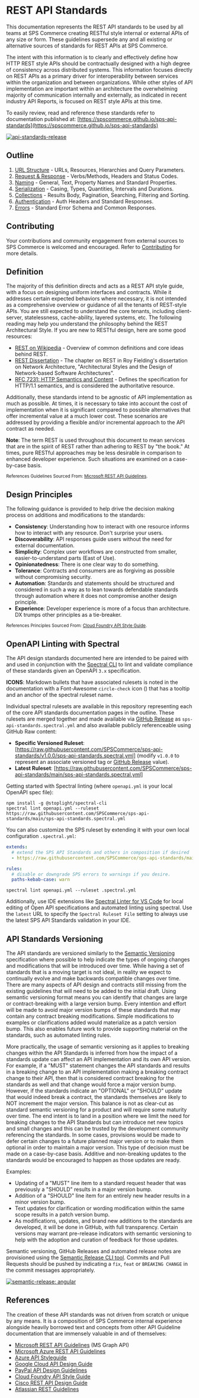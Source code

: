 # REST API Standards

This documentation represents the REST API standards to be used by all teams at SPS Commerce creating RESTful style internal or external APIs of any size or form. These guidelines supersede any and all existing or alternative sources of standards for REST APIs at SPS Commerce.

The intent with this information is to clearly and effectively define how HTTP REST style APIs should be contractually designed with a high degree of consistency across distributed systems. This information focuses directly on REST APIs as a primary driver for interoperability between services within the organization and between organizations. While other styles of API implementation are important within an architecture the overwhelming majority of communication internally and externally, as indicated in recent industry API Reports, is focused on REST style APIs at this time. 

To easily review, read and reference these standards refer to documentation published at:
[https://spscommerce.github.io/sps-api-standards](https://spscommerce.github.io/sps-api-standards)

[![api-standards-release](https://github.com/SPSCommerce/sps-api-standards/actions/workflows/release.yml/badge.svg)](https://github.com/SPSCommerce/sps-api-standards/actions/workflows/release.yml)

## Outline

1. [URL Structure](standards/url-structure.md) - URLs, Resources, Hierarchies and Query Parameters.
1. [Request & Response](standards/request-response.md) - Verbs/Methods, Headers and Status Codes.
1. [Naming](standards/naming.md) - General, Text, Property Names and Standard Properties.
1. [Serialization](standards/serialization.md) - Casing, Types, Quantities, Intervals and Durations.
1. [Collections](standards/collections.md) - Results Body, Pagination, Searching, Filtering and Sorting.
1. [Authentication](standards/authentication.md) - Auth Headers and Standard Responses.
1. [Errors](standards/errors.md) - Standard Error Schema and Common Responses.

## Contributing

Your contributions and community engagement from external sources to SPS Commerce is welcomed and encouraged. Refer to [Contributing](CONTRIBUTING.md) for more details.

## Definition

The majority of this definition directs and acts as a REST API style guide, with a focus on designing uniform interfaces and contracts. While it addresses certain expected behaviors where necessary, it is not intended as a comprehensive overview or guidance of all the tenants of REST-style APIs. You are still expected to understand the core tenants, including client-server, statelessness, cache-ability, layered systems, etc. The following reading may help you understand the philosophy behind the REST Architectural Style. If you are new to RESTful design, here are some good resources:

- [REST on Wikipedia](https://en.wikipedia.org/wiki/Representational_state_transfer) - Overview of common definitions and core ideas behind REST.
- [REST Dissertation](https://www.ics.uci.edu/~fielding/pubs/dissertation/rest_arch_style.htm) - The chapter on REST in Roy Fielding's dissertation on Network Architecture, "Architectural Styles and the Design of Network-based Software Architectures".
- [RFC 7231: HTTP Semantics and Content](https://datatracker.ietf.org/doc/html/rfc7231) - Defines the specification for HTTP/1.1 semantics, and is considered the authoritative resource.

Additionally, these standards intend to be agnostic of API implementation as much as possible. At times, it is necessary to take into account the cost of implementation when it is significant compared to possible alternatives that offer incremental value at a much lower cost. These scenarios are addressed by providing a flexible and/or incremental approach to the API contract as needed.

**Note**: The term REST is used throughout this document to mean services that are in the spirit of REST rather than adhering to REST by "the book." At times, pure RESTful approaches may be less desirable in comparison to enhanced developer experience. Such situations are examined on a case-by-case basis.

<sub>References Guidelines Sourced From: [Microsoft REST API Guidelines](https://github.com/Microsoft/api-guidelines/blob/master/Guidelines.md).</sub>

## Design Principles

The following guidance is provided to help drive the decision making process on additions and modifications to the standards:

- **Consistency**: Understanding how to interact with one resource informs how to interact with any resource. Don't surprise your users.
- **Discoverability**: API responses guide users without the need for external documentation.
- **Simplicity**: Complex user workflows are constructed from smaller, easier-to-understand parts (East of Use).
- **Opinionatedness**: There is one clear way to do something.
- **Tolerance**: Contracts and consumers are as forgiving as possible without compromising security.
- **Automation**: Standards and statements should be structured and considered in such a way as to lean towards defendable standards through automation where it does not compromise another design principle.
- **Experience**: Developer experience is more of a focus than architecture. DX trumps other principles as a tie-breaker.

<sub>References Principles Sourced From: [Cloud Foundry API Style Guide](https://github.com/cloudfoundry/cloud_controller_ng/blob/main/docs/v3_style_guide.md#guiding-principles).</sub>

## OpenAPI Linting with Spectral

The API design standards documented here are intended to be paired with and used in conjunction with the [Spectral CLI](https://meta.stoplight.io/docs/spectral/ZG9jOjI1MTg1-spectral-cli) to lint and validate compliance of these standards given an OpenAPI `3.x` specification.

**ICONS**: Markdown bullets that have associated rulesets is noted in the documentation with a Font-Awesome `circle-check` icon (<a name="sps-hosts-https-only" href="#sps-hosts-https-only"><i class="fa fa-check-circle" title="#sps-hosts-https-only"></i></a>) that has a tooltip and an anchor of the spectral ruleset name.

Individual spectral rulesets are available in this repository representing each of the core API standards documentation pages in the outline. These rulesets are merged together and made available via [GitHub Release](https://github.com/SPSCommerce/sps-api-standards/releases) as `sps-api-standards.spectral.yml` and also available publicly referenceable using GitHub Raw content:

- **Specific Versioned Ruleset**: [https://raw.githubusercontent.com/SPSCommerce/sps-api-standards/v1.0.0/sps-api-standards.spectral.yml] (modify `v1.0.0` to represent an associate versioned tag or [GitHub Release](https://github.com/SPSCommerce/sps-api-standards/releases) value).
- **Latest Ruleset**: [https://raw.githubusercontent.com/SPSCommerce/sps-api-standards/main/sps-api-standards.spectral.yml]

Getting started with Spectral linting (where `openapi.yml` is your local OpenAPI spec file):

```
npm install -g @stoplight/spectral-cli
spectral lint openapi.yml --ruleset https://raw.githubusercontent.com/SPSCommerce/sps-api-standards/main/sps-api-standards.spectral.yml
```

You can also customize the SPS ruleset by extending it with your own local configuration `.spectral.yml`:

```yaml
extends:
  # extend the SPS API Standards and others in composition if desired
  - https://raw.githubusercontent.com/SPSCommerce/sps-api-standards/main/sps-api-standards.spectral.yml

rules:
  # disable or downgrade SPS errors to warnings if you desire.
  paths-kebab-case: warn    
```

```
spectral lint openapi.yml --ruleset .spectral.yml
```

Additionally, use IDE extensions like [Spectral Linter for VS Code](https://marketplace.visualstudio.com/items?itemName=stoplight.spectral) for local editing of Open API specifications and automated linting using spectral. Use the `latest` URL to specify the `Spectral Ruleset File` setting to always use the latest SPS API Standards validation in your IDE.

## API Standards Versioning

The API standards are versioned similarly to the [Semantic Versioning](https://semver.org/) specification where possible to help indicate the types of ongoing changes and modifications that will be introduced over time. While having a set of standards that is a moving target is not ideal, in reality we expect to continually evolve and make backwards compatible changes over time. There are many aspects of API design and contracts still missing from the existing guidelines that will need to be added to the initial draft. Using semantic versioning format means you can identify that changes are large or contract-breaking with a large version bump. Every intention and effort will be made to avoid major version bumps of these standards that may contain any contract breaking modifications. Simple modifications to examples or clarifications added would materialize as a patch version bump. This also enables future work to provide supporting material on the standards, such as automated linting rules. 

More practically, the usage of semantic versioning as it applies to breaking changes within the API Standards is inferred from how the impact of a standards update can affect an API implementation and its own API version. For example, if a "MUST" statement changes the API standards and results in a breaking change to an API implementation making a breaking contract change to their API, then that is considered contract breaking for the standards as well and that change would force a major version bump. However, if the standards indicate an "OPTIONAL" or "SHOULD" update that would indeed break a contract, the standards themselves are likely to NOT increment the major version. This balance is not as clear-cut as standard semantic versioning for a product and will require some maturity over time. The end intent is to land in a position where we limit the need for breaking changes to the API Standards but can introduce net new topics and small changes and this can be trusted by the development community referencing the standards. In some cases, provisions would be made to defer certain changes to a future planned major version or to make them optional in order to maintain a major version. This type of decision must be made on a case-by-case basis. Additive and non-breaking updates to the standards would be encouraged to happen as those updates are ready.

Examples:
- Updating of a "MUST" line item to a standard request header that was previously a "SHOULD" results in a major version bump.
- Addition of a "SHOULD" line item for an entirely new header results in a minor version bump.
- Text updates for clarification or wording modification within the same scope results in a patch version bump.
- As modifications, updates, and brand new additions to the standards are developed, it will be done in GitHub, with full transparency. Certain versions may warrant pre-release indicators with semantic versioning to help with the adoption and curation of feedback for those updates.

Semantic versioning, GitHub Releases and automated release notes are provisioned using the [Semantic Release CLI tool](https://github.com/semantic-release/semantic-release#commit-message-format). Commits and Pull Requests should be pushed by indicating a `fix`, `feat` or `BREAKING CHANGE` in the commit messages appropriately.

[![semantic-release: angular](https://img.shields.io/badge/semantic--release-angular-e10079?logo=semantic-release)](https://github.com/semantic-release/semantic-release)

## References

The creation of these API standards was not driven from scratch or unique by any means. It is a composition of SPS Commerce internal experience alongside heavily borrowed text and concepts from other API Guideline documentation that are immensely valuable in and of themselves:

- [Microsoft REST API Guidelines](https://github.com/Microsoft/api-guidelines/blob/master/Guidelines.md) (MS Graph API)
- [Microsoft Azure REST API Guidelines](https://github.com/microsoft/api-guidelines/blob/vNext/azure/Guidelines.md)
- [Azure API Styleguide](https://github.com/Azure/azure-api-style-guide/blob/main/README.md)
- [Google Cloud API Design Guide](https://cloud.google.com/apis/design/) 
- [PayPal API Design Guidelines](https://github.com/paypal/api-standards)
- [Cloud Foundry API Style Guide](https://github.com/cloudfoundry/cc-api-v3-style-guide)
- [Cisco REST API Design Guide](https://github.com/CiscoDevNet/api-design-guide)
- [Atlassian REST Guidelines](https://developer.atlassian.com/server/framework/atlassian-sdk/atlassian-rest-api-design-guidelines-version-1/)

